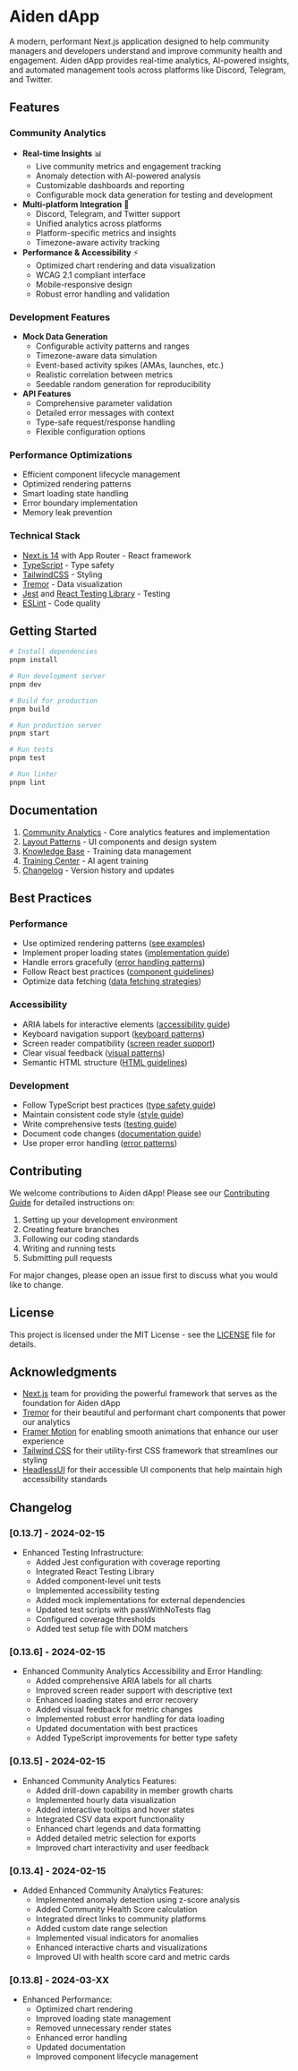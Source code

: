 # Aiden dApp

A modern, performant Next.js application designed to help community managers and developers understand and improve community health and engagement. Aiden dApp provides real-time analytics, AI-powered insights, and automated management tools across platforms like Discord, Telegram, and Twitter.

## Features

### Community Analytics

- **Real-time Insights** 📊
  - Live community metrics and engagement tracking
  - Anomaly detection with AI-powered analysis
  - Customizable dashboards and reporting
  - Configurable mock data generation for testing and development
- **Multi-platform Integration** 🔗
  - Discord, Telegram, and Twitter support
  - Unified analytics across platforms
  - Platform-specific metrics and insights
  - Timezone-aware activity tracking
- **Performance & Accessibility** ⚡
  - Optimized chart rendering and data visualization
  - WCAG 2.1 compliant interface
  - Mobile-responsive design
  - Robust error handling and validation

### Development Features

- **Mock Data Generation**
  - Configurable activity patterns and ranges
  - Timezone-aware data simulation
  - Event-based activity spikes (AMAs, launches, etc.)
  - Realistic correlation between metrics
  - Seedable random generation for reproducibility
- **API Features**
  - Comprehensive parameter validation
  - Detailed error messages with context
  - Type-safe request/response handling
  - Flexible configuration options

### Performance Optimizations

- Efficient component lifecycle management
- Optimized rendering patterns
- Smart loading state handling
- Error boundary implementation
- Memory leak prevention

### Technical Stack

- [Next.js 14](https://nextjs.org/) with App Router - React framework
- [TypeScript](https://www.typescriptlang.org/) - Type safety
- [TailwindCSS](https://tailwindcss.com/) - Styling
- [Tremor](https://www.tremor.so/) - Data visualization
- [Jest](https://jestjs.io/) and [React Testing Library](https://testing-library.com/docs/react-testing-library/intro/) - Testing
- [ESLint](https://eslint.org/) - Code quality

## Getting Started

```bash
# Install dependencies
pnpm install

# Run development server
pnpm dev

# Build for production
pnpm build

# Run production server
pnpm start

# Run tests
pnpm test

# Run linter
pnpm lint
```

## Documentation

1. [Community Analytics](./docs/community-analytics.md) - Core analytics features and implementation
2. [Layout Patterns](./docs/LAYOUT_PATTERNS.md) - UI components and design system
3. [Knowledge Base](./docs/knowledge-base.md) - Training data management
4. [Training Center](./docs/training-center.md) - AI agent training
5. [Changelog](./CHANGELOG.md) - Version history and updates

## Best Practices

### Performance

- Use optimized rendering patterns ([see examples](./docs/LAYOUT_PATTERNS.md#performance))
- Implement proper loading states ([implementation guide](./docs/community-analytics.md#loading-states))
- Handle errors gracefully ([error handling patterns](./docs/community-analytics.md#error-handling))
- Follow React best practices ([component guidelines](./docs/LAYOUT_PATTERNS.md#best-practices))
- Optimize data fetching ([data fetching strategies](./docs/community-analytics.md#data-fetching))

### Accessibility

- ARIA labels for interactive elements ([accessibility guide](./docs/LAYOUT_PATTERNS.md#accessibility))
- Keyboard navigation support ([keyboard patterns](./docs/LAYOUT_PATTERNS.md#keyboard-navigation))
- Screen reader compatibility ([screen reader support](./docs/LAYOUT_PATTERNS.md#screen-reader-support))
- Clear visual feedback ([visual patterns](./docs/LAYOUT_PATTERNS.md#visual-accessibility))
- Semantic HTML structure ([HTML guidelines](./docs/LAYOUT_PATTERNS.md#semantic-html))

### Development

- Follow TypeScript best practices ([type safety guide](./docs/community-analytics.md#typescript))
- Maintain consistent code style ([style guide](./docs/LAYOUT_PATTERNS.md#style-guide))
- Write comprehensive tests ([testing guide](./docs/community-analytics.md#testing))
- Document code changes ([documentation guide](./docs/community-analytics.md#documentation))
- Use proper error handling ([error patterns](./docs/community-analytics.md#error-handling))

## Contributing

We welcome contributions to Aiden dApp! Please see our [Contributing Guide](./CONTRIBUTING.md) for detailed instructions on:

1. Setting up your development environment
2. Creating feature branches
3. Following our coding standards
4. Writing and running tests
5. Submitting pull requests

For major changes, please open an issue first to discuss what you would like to change.

## License

This project is licensed under the MIT License - see the [LICENSE](LICENSE) file for details.

## Acknowledgments

- [Next.js](https://nextjs.org/) team for providing the powerful framework that serves as the foundation for Aiden dApp
- [Tremor](https://www.tremor.so/) for their beautiful and performant chart components that power our analytics
- [Framer Motion](https://www.framer.com/motion/) for enabling smooth animations that enhance our user experience
- [Tailwind CSS](https://tailwindcss.com/) for their utility-first CSS framework that streamlines our styling
- [HeadlessUI](https://headlessui.com/) for their accessible UI components that help maintain high accessibility standards

## Changelog

### [0.13.7] - 2024-02-15

- Enhanced Testing Infrastructure:
  - Added Jest configuration with coverage reporting
  - Integrated React Testing Library
  - Added component-level unit tests
  - Implemented accessibility testing
  - Added mock implementations for external dependencies
  - Updated test scripts with passWithNoTests flag
  - Configured coverage thresholds
  - Added test setup file with DOM matchers

### [0.13.6] - 2024-02-15

- Enhanced Community Analytics Accessibility and Error Handling:
  - Added comprehensive ARIA labels for all charts
  - Improved screen reader support with descriptive text
  - Enhanced loading states and error recovery
  - Added visual feedback for metric changes
  - Implemented robust error handling for data loading
  - Updated documentation with best practices
  - Added TypeScript improvements for better type safety

### [0.13.5] - 2024-02-15

- Enhanced Community Analytics Features:
  - Added drill-down capability in member growth charts
  - Implemented hourly data visualization
  - Added interactive tooltips and hover states
  - Integrated CSV data export functionality
  - Enhanced chart legends and data formatting
  - Added detailed metric selection for exports
  - Improved chart interactivity and user feedback

### [0.13.4] - 2024-02-15

- Added Enhanced Community Analytics Features:
  - Implemented anomaly detection using z-score analysis
  - Added Community Health Score calculation
  - Integrated direct links to community platforms
  - Added custom date range selection
  - Implemented visual indicators for anomalies
  - Enhanced interactive charts and visualizations
  - Improved UI with health score card and metric cards

### [0.13.8] - 2024-03-XX

- Enhanced Performance:
  - Optimized chart rendering
  - Improved loading state management
  - Removed unnecessary render states
  - Enhanced error handling
  - Updated documentation
  - Improved component lifecycle management
